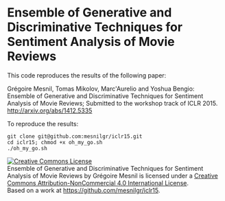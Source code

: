Ensemble of Generative and Discriminative Techniques for Sentiment Analysis of Movie Reviews
============================================================================================

This code reproduces the results of the following paper:

Grégoire Mesnil, Tomas Mikolov, Marc'Aurelio and Yoshua Bengio: Ensemble of Generative and Discriminative Techniques for Sentiment Analysis of Movie Reviews; Submitted to the workshop track of ICLR 2015. http://arxiv.org/abs/1412.5335

To reproduce the results:

```
git clone git@github.com:mesnilgr/iclr15.git
cd iclr15; chmod +x oh_my_go.sh
./oh_my_go.sh
```

<a rel="license" href="http://creativecommons.org/licenses/by-nc/4.0/"><img alt="Creative Commons License" style="border-width:0" src="https://i.creativecommons.org/l/by-nc/4.0/88x31.png" /></a><br /><span xmlns:dct="http://purl.org/dc/terms/" property="dct:title">Ensemble of Generative and Discriminative Techniques for Sentiment Analysis of Movie Reviews</span> by <span xmlns:cc="http://creativecommons.org/ns#" property="cc:attributionName">Grégoire Mesnil</span> is licensed under a <a rel="license" href="http://creativecommons.org/licenses/by-nc/4.0/">Creative Commons Attribution-NonCommercial 4.0 International License</a>.<br />Based on a work at <a xmlns:dct="http://purl.org/dc/terms/" href="https://github.com/mesnilgr/iclr15" rel="dct:source">https://github.com/mesnilgr/iclr15</a>.

